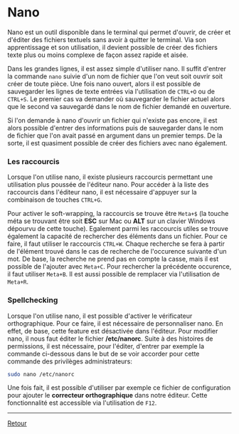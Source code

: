 # Nano 

Nano est un outil disponible dans le terminal qui permet d'ouvrir, de créer et d'éditer des fichiers textuels sans avoir à quitter le terminal. Via son apprentissage et son utilisation, il devient possible de créer des fichiers texte plus ou moins complexe de façon assez rapide et aisée.

Dans les grandes lignes, il est assez simple d'utiliser nano. Il suffit d'entrer la commande `nano` suivie d'un nom de fichier que l'on veut soit ouvrir soit créer de toute pièce. Une fois nano ouvert, alors il est possible de sauvegarder les lignes de texte entrées via l'utilisation de `CTRL+O` ou de `CTRL+S`. Le premier cas va demander où sauvegarder le fichier actuel alors que le second va sauvegardé dans le nom de fichier demandé en ouverture.

Si l'on demande à nano d'ouvrir un fichier qui n'existe pas encore, il est alors possible d'entrer des informations puis de sauvegarder dans le nom de fichier que l'on avait passé en argument dans un premier temps. De la sorte, il est quasiment possible de créer des fichiers avec nano également.

### Les raccourcis

Lorsque l'on utilise nano, il existe plusieurs raccourcis permettant une utilisation plus poussée de l'éditeur nano. Pour accéder à la liste des raccourcis dans l'éditeur nano, il est nécessaire d'appuyer sur la combinaison de touches `CTRL+G`.

Pour activer le soft-wrapping, la raccourcis se trouve être `Meta+$` (la touche méta se trouvant être soit **ESC** sur Mac ou **ALT** sur un clavier Windows dépourvu de cette touche). Egalement parmi les raccourcis utiles se trouve également la capacité de rechercher des éléments dans un fichier. Pour ce faire, il faut utiliser le raccourcis `CTRL+W`. Chaque recherche se fera à partir de l'élément trouvé dans le cas de recherche de l'occurence suivante d'un mot. De base, la recherche ne prend pas en compte la casse, mais il est possible de l'ajouter avec `Meta+C`. Pour rechercher la précédente occurence, il faut utiliser `Meta+B`. Il est aussi possible de remplacer via l'utilisation de `Meta+R`.

### Spellchecking

Lorsque l'on utilise nano, il est possible d'activer le vérificateur orthographique. Pour ce faire, il est nécessaire de personnaliser nano. En effet, de base, cette feature est désactivée dans l'éditeur. Pour modifier nano, il nous faut éditer le fichier **/etc/nanorc**. Suite à des histoires de permissions, il est nécessaire, pour l'éditer, d'entrer par exemple la commande ci-dessous dans le but de se voir accorder pour cette commande des privilèges administrateurs:

```bash
sudo nano /etc/nanorc
```

Une fois fait, il est possible d'utiliser par exemple ce fichier de configuration pour ajouter le **correcteur orthographique** dans notre éditeur. Cette fonctionnalité est accessible via l'utilisation de `F12`.

---

[Retour](../README.md)
